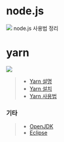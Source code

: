 # node.js
<img src="https://velopert.com/wp-content/uploads/2016/02/nodejs-2560x1440-1024x576.png"></img>
node.js 사용법 정리
# yarn
<img src="https://dpo58vnxvi356.cloudfront.net/simsim0709-gmail-com/image/46d429b8-2896-4a92-8f9d-44cbd5b2568a.jpeg"></img>
> * [Yarn 설명](https://github.com/jongchan1514/Study/blob/master/yarn/yarn%EC%84%A4%EB%AA%85.md)
> * [Yarn 설치](https://github.com/jongchan1514/Study/blob/master/yarn/yarn%EC%84%A4%EC%B9%98.md)
> * [Yarn 사용법](https://github.com/jongchan1514/Study/blob/master/yarn/yarn%EB%AA%85%EB%A0%B9%EC%96%B4.md)





### 기타
> * [OpenJDK](https://jdk.java.net/archive/)
> * [Eclipse](https://www.eclipse.org/)
